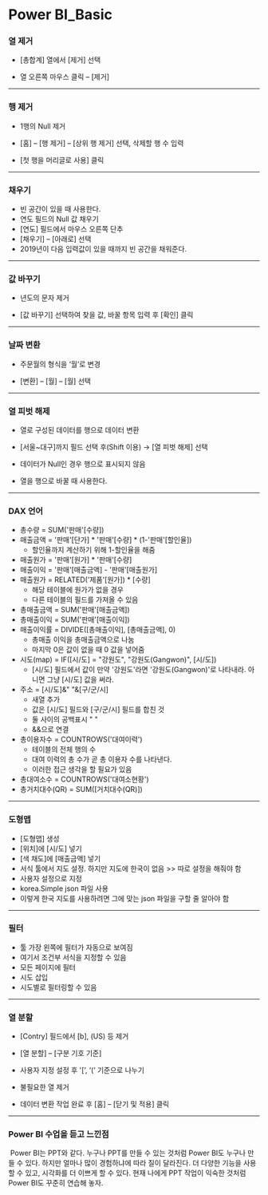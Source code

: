 # Power BI_Basic



### 열 제거

- [총합계] 열에서 [제거] 선택

- 열 오른쪽 마우스 클릭 – [제거]



---



### 행 제거

- 1행의 Null 제거

- [홈] – [행 제거] – [상위 행 제거] 선택, 삭제할 행 수 입력
- [첫 행을 머리글로 사용] 클릭



---



### 채우기

- 빈 공간이 있을 때 사용한다.
- 연도 필드의 Null 값 채우기
- [연도] 필드에서 마우스 오른쪽 단추
- [채우기] – [아래로] 선택
- 2019년이 다음 입력값이 있을 때까지 빈 공간을 채워준다.



---



### 값 바꾸기

- 년도의 문자 제거

- [값 바꾸기] 선택하여 찾을 값, 바꿀 항목 입력 후 [확인] 클릭



---



### 날짜 변환

- 주문월의 형식을 ‘월’로 변경

- [변환] – [월] – [월] 선택



---



### 열 피벗 해제

- 열로 구성된 데이터를 행으로 데이터 변환

- [서울~대구]까지 필드 선택 후(Shift 이용) → [열 피벗 해제] 선택

- 데이터가 Null인 경우 행으로 표시되지 않음

- 열을 행으로 바꿀 때 사용한다.



---



### DAX 언어

- 총수량 = SUM('판매'[수량])
- 매출금액 = '판매'[단가] * '판매'[수량] * (1-'판매'[할인율])
  - 할인율까지 계산하기 위해 1-할인율을 해줌
- 매출원가 = '판매'[원가] * '판매'[수량]
- 매출이익 = '판매'[매출금액] - '판매'[매출원가]
- 매출원가 = RELATED('제품'[원가]) * [수량]
  - 해당 테이블에 원가가 없을 경우
  - 다른 테이블의 필드를 가져올 수 있음
- 총매출금액 = SUM('판매'[매출금액])
- 총매출이익 = SUM('판매'[매출이익])
- 매출이익률 = DIVIDE([총매출이익], [총매출금액], 0)
  - 총매출 이익을 총매출금액으로 나눔
  - 마지막 0은 값이 없을 때 0 값을 넣어줌
- 시도(map) = IF([시/도] = "강원도", "강원도(Gangwon)", [시/도])
  - [시/도] 필드에서 값이 만약 '강원도'라면 '강원도(Gangwon)'로 나타내라. 아니면 그냥 [시/도] 값을 써라.
- 주소 = [시/도]&" "&[구/군/시]
  - 새열 추가
  - 값은 [시/도] 필드와 [구/군/시] 필드를 합친 것
  - 둘 사이의 공백표시 " "
  - &&으로 연결
- 총이용자수 = COUNTROWS('대여이력')
  - 테이블의 전체 행의 수
  - 대여 이력의 총 수가 곧 총 이용자 수를 나타낸다.
  - 이러한 접근 생각을 할 필요가 있음
- 총대여소수 = COUNTROWS('대여소현황')
- 총거치대수(QR) = SUM([거치대수(QR)])



---



### 도형맵

- [도형맵] 생성
- [위치]에 [시/도] 넣기
- [색 채도]에 [매출금액] 넣기
- 서식 툴에서 지도 설정. 하지만 지도에 한국이 없음 >> 따로 설정을 해줘야 함
- 사용자 설정으로 지정
- korea.Simple json 파일 사용
- 이렇게 한국 지도를 사용하려면 그에 맞는 json 파일을 구할 줄 알아야 함



---



### 필터

- 툴 가장 왼쪽에 필터가 자동으로 보여짐
- 여기서 조건부 서식을 지정할 수 있음
- 모든 페이지에 필터
- 시도 삽입
- 시도별로 필터링할 수 있음



---



### 열 분할

- [Contry] 필드에서 [b], (US) 등 제거
- [열 분할] – [구분 기호 기준]

- 사용자 지정 설정 후 '[’, ‘(’ 기준으로 나누기
- 불필요한 열 제거
- 데이터 변환 작업 완료 후 [홈] – [닫기 및 적용] 클릭



---



### Power BI 수업을 듣고 느낀점

​	Power BI는 PPT와 같다. 누구나 PPT를 만들 수 있는 것처럼 Power BI도 누구나 만들 수 있다. 하지만 얼마나 많이 경험하냐에 따라 질이 달라진다. 더 다양한 기능을 사용할 수 있고, 시각화를 더 이쁘게 할 수 있다. 현재 나에게 PPT 작업이 익숙한 것처럼 Power BI도 꾸준히 연습해 놓자.
